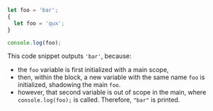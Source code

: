 ```js
let foo = 'bar';
{
  let foo = 'qux';
}

console.log(foo);
```

This code snippet outputs `'bar'`, because:
- the `foo` variable is first initialized with a main scope,
- then, within the block, a new variable with the same name `foo` is initialized, shadowing the main `foo`.
- however, that second variable is out of scope  in the main, where `console.log(foo);` is called. Therefore, `"bar"` is printed.